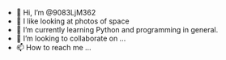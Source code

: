- 👋 Hi, I’m @9083LjM362
- 👀 I like looking at photos of space
- 🌱 I’m currently learning Python and programming in general.  
- 💞️ I’m looking to collaborate on ...
- 📫 How to reach me ...

<!---
9083LjM362/9083LjM362 is a ✨ special ✨ repository because its `README.md` (this file) appears on your GitHub profile.
You can click the Preview link to take a look at your changes.
--->
